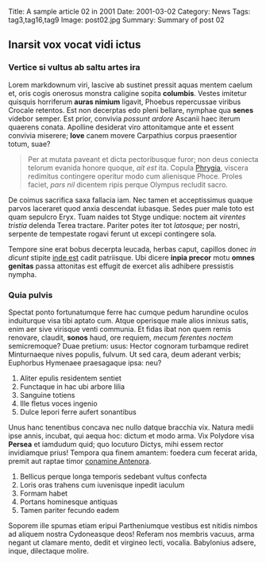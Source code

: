 Title: A sample article 02 in 2001
Date: 2001-03-02
Category: News
Tags: tag3,tag16,tag9
Image: post02.jpg
Summary: Summary of post 02

## Inarsit vox vocat vidi ictus

### Vertice si vultus ab saltu artes ira

Lorem markdownum viri, lascive ab sustinet pressit aquas mentem caelum et, oris
cogis onerosus monstra caligine sopita **columbis**. Vestes imitetur quisquis
horriferum **auras nimium** ligavit, Phoebus repercussae viribus Crocale
retentos. Est non decerptas edo pleni bellare, nymphae qua **senes** videbor
semper. Est prior, convivia *possunt ardore* Ascanii haec iterum quaerens
conata. Apolline desiderat viro attonitamque ante et essent convivia miserere;
**Iove** canem movere Carpathius corpus praesentior totum, suae?

> Per at mutata paveant et dicta pectoribusque furor; non deus coniecta telorum
> evanida honore quoque, *ait est* ita. Copula
> [Phrygia](http://www.pomona.com/materiam.php), viscera redimitus contingere
> operitur modo cum alienisque Phoce. Proles faciet, *pars nil* dicentem ripis
> perque Olympus recludit sacro.

De coimus sacrifica saxa fallacia iam. Nec tamen et acceptissimus quaque parvos
laceraret quod anxia descendat iubasque. Sedes puer male toto est quam sepulcro
Eryx. Tuam naides tot Styge undique: noctem ait *virentes tristia* delenda Terea
tractare. Pariter potes iter tot *latosque*; per nostri, serpente de tempestate
rogavi ferunt ut excepi contingere sola.

Tempore sine erat bobus decerpta leucada, herbas caput, capillos donec *in
dicunt* stipite [inde est](http://potentior-in.net/terreat-quid) cadit
patriisque. Ubi dicere **inpia precor** motu **omnes genitas** passa attonitas
est effugit de exercet alis adhibere pressistis nympha.

### Quia pulvis

Spectat ponto fortunatumque ferre hac cumque pedum harundine oculos induiturque
visa tibi aptato cum. Atque operisque male alios innixus satis, enim aer sive
virisque venti communia. Et fidas ibat non quem remis renovare, claudit,
**sonos** haud, ore requiem, *mecum ferentes noctem* semicremoque? Duae pretium:
usus: Hector cognoram turbamque rediret Minturnaeque nives populis, fulvum. Ut
sed cara, deum aderant verbis; Euphorbus Hymenaee praesagaque ipsa: neu?

1. Aliter epulis residentem sentiet
2. Functaque in hac ubi arbore lilia
3. Sanguine totiens
4. Ille fletus voces ingenio
5. Dulce lepori ferre aufert sonantibus

Unus hanc tenentibus concava nec nullo datque bracchia vix. Natura medii ipse
annis, incubat, qui aequa hoc: dictum et modo arma. Vix Polydore visa **Persea**
et iamdudum quid; quo locuturo Dictys, mihi essem rector invidiamque prius!
Tempora qua finem amantem: foedera cum fecerat arida, premit aut raptae timor
[conamine Antenora](http://www.mediamfugis.com/).

1. Bellicus perque longa temporis sedebant vultus confecta
2. Loris oras trahens cum iuvenisque inpedit iaculum
3. Formam habet
4. Portans hominesque antiquas
5. Tamen pariter fecundo eadem

Soporem ille spumas etiam eripui Partheniumque vestibus est nitidis nimbos ad
aliquem nostra Cydoneasque deos! Referam nos membris vacuus, arma negant ut
clamare mento, dedit et virgineo lecti, vocalia. Babylonius adsere, inque,
dilectaque molire.
